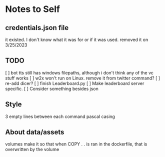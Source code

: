 # Notes to Self

## credentials.json file
it existed. I don't know what it was for or if it was used.
removed it on 3/25/2023

## TODO

 [ ] bot tts still has windows filepaths, although i don't think any of the vc stuff works
 [ ] w2x won't run on Linux. remove it from twitter command?
 [ ] re-add dicer?
 [ ] finish Leaderboard.py
    [ ] Make leaderboard server specific.
    [ ] Consider something besides json


## Style
3 empty lines between each command
pascal casing

## About data/assets
volumes make it so that when COPY . . is ran in the dockerfile, that is overwritten by the volume

